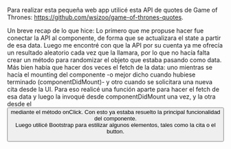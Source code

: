 Para realizar esta pequeña web app utilicé esta API de quotes de Game of Thrones: https://github.com/wsizoo/game-of-thrones-quotes.

Un breve recap de lo que hice:
Lo primero que me propuse hacer fue conectar la API al componente, de forma que se actualizara el state a partir de esa data.
Luego me encontré con que la API por su cuenta ya me ofrecía un resultado aleatorio cada vez que la llamara, por lo que no hacía falta crear un método para randomizar el objeto que estaba pasando como data.
Más bien había que hacer dos veces el fetch de la data: uno mientras se hacía el mounting del componente -o mejor dicho cuando hubiese terminado (componentDidMount)- y otro cuando se solicitara una nueva cita desde la UI. Para eso realicé una función aparte para hacer el fetch de esa data y luego la invoqué desde componentDidMount una vez, y la otra desde el <button> mediante el método onClick. Con esto ya estaba resuelto la principal funcionalidad del componente.   
Luego utilicé Bootstrap para estilizar algunos elementos, tales como la cita o el button.
